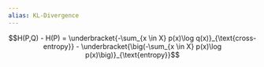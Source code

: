 ```yaml
---
alias: KL-Divergence
---
```


$$H(P,Q) - H(P) = \underbracket{-\sum_{x \in X} p(x)\log q(x)}_{\text{cross-entropy}} - \underbracket{\big(-\sum_{x \in X} p(x)\log p(x)\big)}_{\text{entropy}}$$